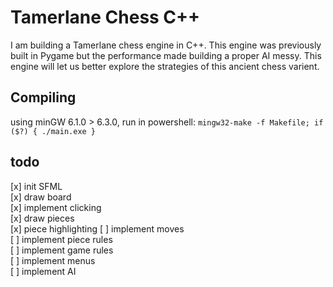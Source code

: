 # Tamerlane Chess C++

I am building a Tamerlane chess engine in C++. This engine was previously built in Pygame but the performance made building a proper AI messy. This engine will let us better explore the strategies of this ancient chess varient.

## Compiling

using minGW 6.1.0 > 6.3.0, run in powershell:
`mingw32-make -f Makefile; if ($?) { ./main.exe }`

## todo

[x] init SFML  
[x] draw board  
[x] implement clicking  
[x] draw pieces  
[x] piece highlighting
[ ] implement moves  
[ ] implement piece rules  
[ ] implement game rules  
[ ] implement menus  
[ ] implement AI
